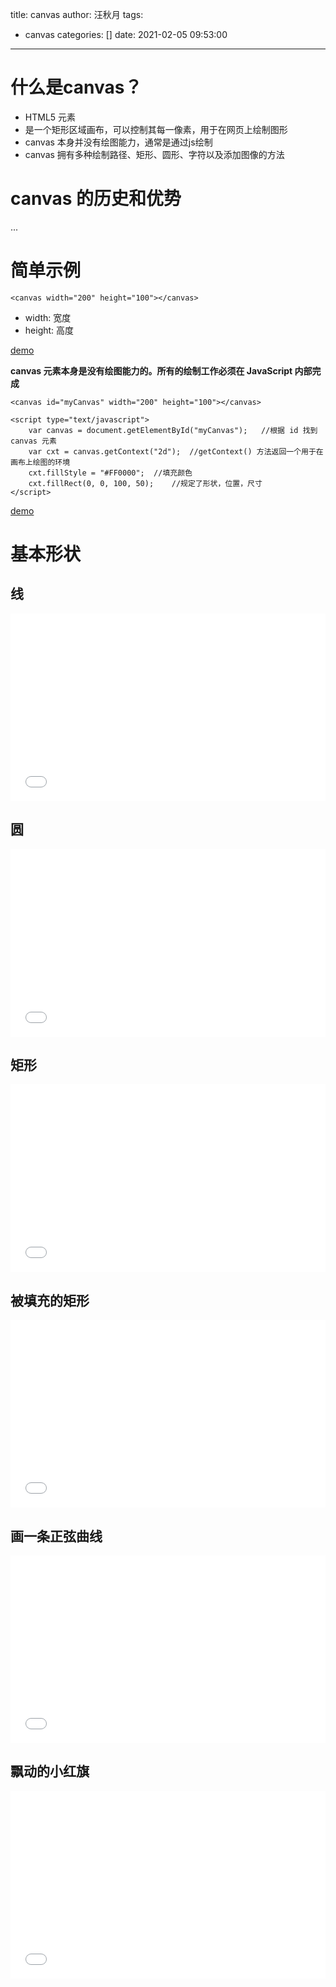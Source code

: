 title: canvas
author: 汪秋月
tags:
  - canvas
categories: []
date: 2021-02-05 09:53:00
---
# 什么是canvas？

- HTML5 元素
- 是一个矩形区域画布，可以控制其每一像素，用于在网页上绘制图形
- canvas 本身并没有绘图能力，通常是通过js绘制
- canvas 拥有多种绘制路径、矩形、圆形、字符以及添加图像的方法

# canvas 的历史和优势
...

# 简单示例

```
<canvas width="200" height="100"></canvas>
```

- width: 宽度
- height: 高度

[demo](/demo/canvas/index.html)

**canvas 元素本身是没有绘图能力的。所有的绘制工作必须在 JavaScript 内部完成**

```
<canvas id="myCanvas" width="200" height="100"></canvas>

<script type="text/javascript">
    var canvas = document.getElementById("myCanvas");	//根据 id 找到 canvas 元素
    var cxt = canvas.getContext("2d");	//getContext() 方法返回一个用于在画布上绘图的环境
    cxt.fillStyle = "#FF0000";  //填充颜色
    cxt.fillRect(0, 0, 100, 50);    //规定了形状，位置，尺寸
</script>
```
[demo](/demo/canvas/index2.html)


# 基本形状

## 线

<iframe width="100%" height="300" src="//jsrun.net/bPaKp/embedded/all/light" allowfullscreen="allowfullscreen" frameborder="0"></iframe>

## 圆

<iframe width="100%" height="300" src="//jsrun.net/qPaKp/embedded/all/light" allowfullscreen="allowfullscreen" frameborder="0"></iframe>

## 矩形

<iframe width="100%" height="300" src="//jsrun.net/WPaKp/embedded/all/light" allowfullscreen="allowfullscreen" frameborder="0"></iframe>

## 被填充的矩形

<iframe width="100%" height="300" src="//jsrun.net/fPaKp/embedded/all/light" allowfullscreen="allowfullscreen" frameborder="0"></iframe>


## 画一条正弦曲线

<iframe width="100%" height="300" src="//jsrun.net/vPaKp/embedded/all/light" allowfullscreen="allowfullscreen" frameborder="0"></iframe>

## 飘动的小红旗

<iframe width="100%" height="300" src="//jsrun.net/XPaKp/embedded/all/light" allowfullscreen="allowfullscreen" frameborder="0"></iframe>

